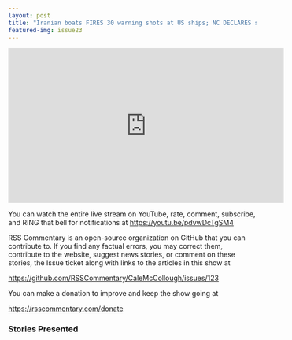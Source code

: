 ```yaml
---
layout: post
title: "Iranian boats FIRES 30 warning shots at US ships; NC DECLARES state of Emergency from oil hack"
featured-img: issue23
---
```


<iframe width="560" height="315" src="https://www.youtube.com/embed/pdvwDcTgSM4" frameborder="0" allow="accelerometer; autoplay; encrypted-media; gyroscope; picture-in-picture" allowfullscreen></iframe>

You can watch the entire live stream on YouTube, rate, comment, subscribe, and RING that bell for notifications at <https://youtu.be/pdvwDcTgSM4>

RSS Commentary is an open-source organization on GitHub that you can contribute to. If you find any factual errors, you may correct them, contribute to the website, suggest news stories, or comment on these stories, the Issue ticket along with links to the articles in this show at 

<https://github.com/RSSCommentary/CaleMcCollough/issues/123>

You can make a donation to improve and keep the show going at

<https://rsscommentary.com/donate>

### Stories Presented


